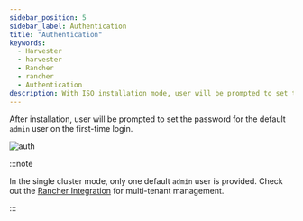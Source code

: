 ```yaml
---
sidebar_position: 5
sidebar_label: Authentication
title: "Authentication"
keywords:
  - Harvester
  - harvester
  - Rancher
  - rancher
  - Authentication
description: With ISO installation mode, user will be prompted to set the password for the default `admin` user on the first-time login.
---
```


<head>
  <link rel="canonical" href="https://docs.harvesterhci.io/v1.4/authentication"/>
</head>

After installation, user will be prompted to set the password for the default `admin` user on the first-time login.

![auth](/img/v1.2/install/first-time-login.png)

:::note

In the single cluster mode, only one default `admin` user is provided. Check out the [Rancher Integration](./rancher/rancher-integration.md) for multi-tenant management.

:::
